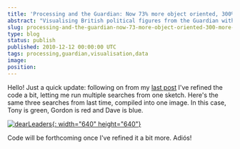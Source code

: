 ```yaml
---
title: 'Processing and the Guardian: Now 73% more object oriented, 300% more colourful'
abstract: "Visualising British political figures from the Guardian with Processing."
slug: processing-and-the-guardian-now-73-more-object-oriented-300-more-colourful
type: blog
status: publish
published: 2010-12-12 00:00:00 UTC
tags: processing,guardian,visualisation,data
image: 
position: 
---
```


Hello! Just a quick update: following on from my [last
post](/blog/processing-and-the-guardian-api/) I've refined the code a
bit, letting me run multiple searches from one sketch. Here's the same
three searches from last time, compiled into one image. In this case,
Tony is green, Gordon is red and Dave is blue.

[![dearLeaders](/images/dearleaders_5255083225_o.jpg){:
width="640" height="640"}][1]

Code will be forthcoming once I've refined it a bit more. Adiós!



[1]: https://www.flickr.com/photos/53111802@N05/5255083225/
